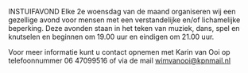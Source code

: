 INSTUIFAVOND
Elke 2e woensdag van de maand organiseren wij een gezellige avond voor mensen met een verstandelijke en/of lichamelijke beperking.
Deze avonden staan in het teken van muziek, dans, spel en knutselen en beginnen om 19.00 uur en eindigen om 21.00 uur.

Voor meer informatie kunt u contact opnemen met Karin van Ooi op telefoonnummer 06 47099516 of via de mail wimvanooi@kpnmail.nl

